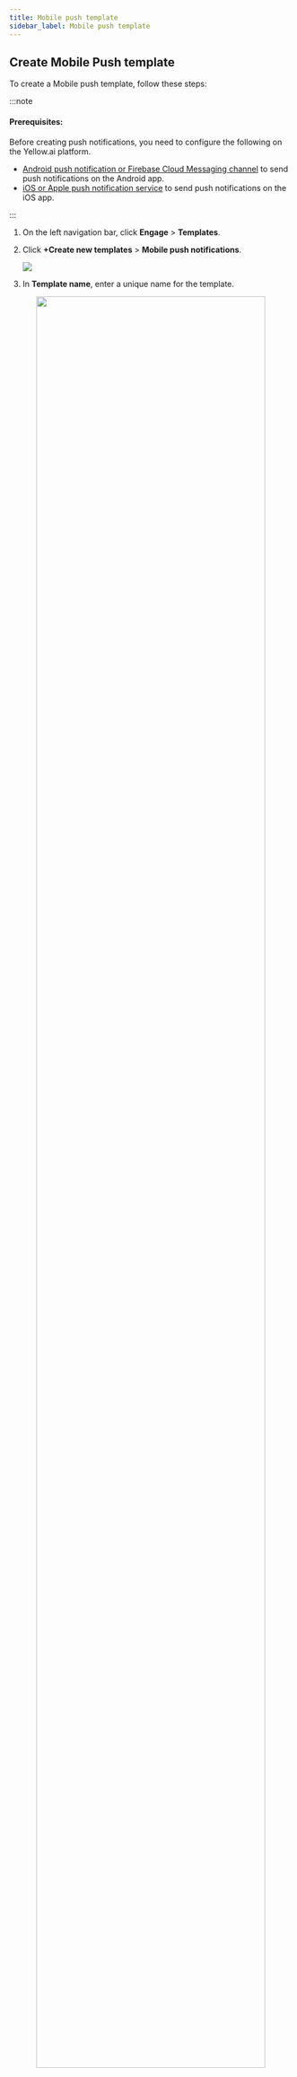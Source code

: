 ```yaml
---
title: Mobile push template
sidebar_label: Mobile push template
---
```



## Create Mobile Push template
To create a Mobile push template, follow these steps:

:::note
#### Prerequisites:
Before creating push notifications, you need to configure the following on the Yellow.ai platform.
- [Android push notification or Firebase Cloud Messaging channel](/docs/platform_concepts/channelConfiguration/android_push) to send push notifications on the Android app.
- [iOS or Apple push notification service](/docs/platform_concepts/channelConfiguration/ios_push) to send push notifications on the iOS app.

:::


1. On the left navigation bar, click **Engage** > **Templates**.
2. Click **+Create new templates** > **Mobile push notifications**.

   <img src="https://i.imgur.com/U3x9dn2.png" width=""/>

3. In **Template name**, enter a unique name for the template.
<center>
<img src="https://i.imgur.com/8thc54i.png" width="90%"/>
</center>

4. In **Message title**, enter the title of the notification.
5. In **Message**, enter the message content. Use `{{Name}}` to add variables in the content wherever required such as firstName, lastName, and city.
6. In **Image**, click **Upload** to add an image to the notification. It is recommended to use a 2:1 landscape image and the maximum size supported is 10 MB.
7. In **On tap action**, configure the action to be performed when the user taps on the push notification and click **Create template**. For details on each action, refer to the following sections.

<center>
<img src="https://secure-res.craft.do/v2/MXpitnt98nfq77xcERfHs5nKdeJUqQ42x1Paqh34KHvmo25ikVQryimMtxX8fAdU1SBcf9ZSL7SHduNiC1QsYBiwvFXXGgrEXzBXsR66jC14o7djEPtQKjWC2ZNyUmiYiYVsjd8UCUPNBKyRSKiXH3phcsUxJQ6YNJq6GZgw1cwZ9wXTJceB63ByzUQEgAMTkcJFYfL2XjLrLqtD9NFNXvvEc5hL7YddsYtx54aiHEArxJGBma6vLfUtsrdJn2PkTGb9H5ms3HErmocZBYeYEtxXkfR7vH1XssMVsw9p7ZKiesGoKT/Image.jpg" width="60%"/>
</center>

The following are the possible actions when a user taps on the push notification:

#### Your app
Choose to redirect the user to the main activity of the app where the deeplink is pointing to.

#### A deep link to your app
Choose to redirect the recipient to a specific screen of the app.
   
<center><img src="https://i.imgur.com/FF5lZUh.png" width="60%"/></center>

   - Enter the URI in the **Android deeplink** URI box.

#### Bot with message
Choose to redirect the user to a specific bot flow or show a predefined bot response.

   * To show a predefined message, select *Text* in **Bot response** and enter the message in **Bot says**. Use variables in the message wherever required.
  
<center><img src="https://i.imgur.com/gYaHqc9.png" width="60%"/></center>

   * To execute a bot flow, select *Execute flow* in **Bot response** and choose the flow in **Execute flow**.


 <center> <img src="https://i.imgur.com/sdu8dWA.png" width="60%"/></center>

***

**What's next?**

Create a push notification campaign using the Mobile push template as explained in [Create outbound campaign](/docs/platform_concepts/engagement/outbound/outbound-campaigns/run-campaign).